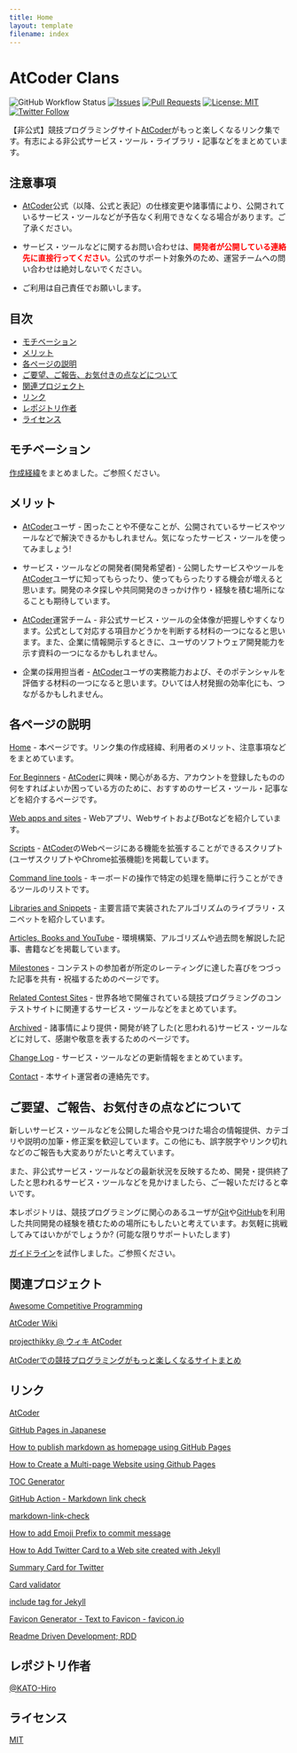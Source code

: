 ```yaml
---
title: Home
layout: template
filename: index
---
```


# AtCoder Clans

<p><img src="https://img.shields.io/github/workflow/status/KATO-Hiro/AtCoderHub/TOC%20Generator" alt="GitHub Workflow Status" />
<a href="https://github.com/KATO-Hiro/AtCoderHub/issues"><img src="https://img.shields.io/github/issues/KATO-Hiro/AtCoderHub" alt="Issues" /></a>
<a href="https://github.com/KATO-Hiro/AtCoderHub/pulls"><img src="https://img.shields.io/github/issues-pr/KATO-Hiro/AtCoderHub.svg" alt="Pull Requests" /></a>
<a href="https://github.com/KATO-Hiro/AtCoderHub/blob/master/LICENSE"><img src="https://img.shields.io/badge/license-MIT-brightgreen.svg" alt="License: MIT" /></a>
<a href="https://twitter.com/k_hiro1818"><img src="https://img.shields.io/twitter/follow/k_hiro1818?style=social" alt="Twitter Follow" /></a></p>

【非公式】競技プログラミングサイト[AtCoder](https://atcoder.jp/)がもっと楽しくなるリンク集です。有志による非公式サービス・ツール・ライブラリ・記事などをまとめています。

## 注意事項

+ [AtCoder](https://atcoder.jp/)公式（以降、公式と表記）の仕様変更や諸事情により、公開されているサービス・ツールなどが予告なく利用できなくなる場合があります。ご了承ください。

+ サービス・ツールなどに関するお問い合わせは、<span style="color: red"><strong>開発者が公開している連絡先に直接行ってください</strong></span>。公式のサポート対象外のため、運営チームへの問い合わせは絶対しないでください。

+ ご利用は自己責任でお願いします。

## 目次

<!-- START doctoc generated TOC please keep comment here to allow auto update -->
<!-- DON'T EDIT THIS SECTION, INSTEAD RE-RUN doctoc TO UPDATE -->

- [モチベーション](#%E3%83%A2%E3%83%81%E3%83%99%E3%83%BC%E3%82%B7%E3%83%A7%E3%83%B3)
- [メリット](#%E3%83%A1%E3%83%AA%E3%83%83%E3%83%88)
- [各ページの説明](#%E5%90%84%E3%83%9A%E3%83%BC%E3%82%B8%E3%81%AE%E8%AA%AC%E6%98%8E)
- [ご要望、ご報告、お気付きの点などについて](#%E3%81%94%E8%A6%81%E6%9C%9B%E3%81%94%E5%A0%B1%E5%91%8A%E3%81%8A%E6%B0%97%E4%BB%98%E3%81%8D%E3%81%AE%E7%82%B9%E3%81%AA%E3%81%A9%E3%81%AB%E3%81%A4%E3%81%84%E3%81%A6)
- [関連プロジェクト](#%E9%96%A2%E9%80%A3%E3%83%97%E3%83%AD%E3%82%B8%E3%82%A7%E3%82%AF%E3%83%88)
- [リンク](#%E3%83%AA%E3%83%B3%E3%82%AF)
- [レポジトリ作者](#%E3%83%AC%E3%83%9D%E3%82%B8%E3%83%88%E3%83%AA%E4%BD%9C%E8%80%85)
- [ライセンス](#%E3%83%A9%E3%82%A4%E3%82%BB%E3%83%B3%E3%82%B9)

<!-- END doctoc generated TOC please keep comment here to allow auto update -->

## モチベーション

[作成経緯](https://github.com/KATO-Hiro/AtCoderHub/blob/master/MOTIVATION.md)をまとめました。ご参照ください。

## メリット

- [AtCoder](https://atcoder.jp/)ユーザ - 困ったことや不便なことが、公開されているサービスやツールなどで解決できるかもしれません。気になったサービス・ツールを使ってみましょう!

- サービス・ツールなどの開発者(開発希望者) - 公開したサービスやツールを[AtCoder](https://atcoder.jp/)ユーザに知ってもらったり、使ってもらったりする機会が増えると思います。開発のネタ探しや共同開発のきっかけ作り・経験を積む場所になることも期待しています。

- [AtCoder](https://atcoder.jp/)運営チーム - 非公式サービス・ツールの全体像が把握しやすくなります。公式として対応する項目かどうかを判断する材料の一つになると思います。また、企業に情報開示するときに、ユーザのソフトウェア開発能力を示す資料の一つになるかもしれません。

- 企業の採用担当者 - [AtCoder](https://atcoder.jp/)ユーザの実務能力および、そのポテンシャルを評価する材料の一つになると思います。ひいては人材発掘の効率化にも、つながるかもしれません。

## 各ページの説明

[Home](https://kato-hiro.github.io/AtCoderClans/) - 本ページです。リンク集の作成経緯、利用者のメリット、注意事項などをまとめています。

[For Beginners](https://kato-hiro.github.io/AtCoderClans/for_beginners) - [AtCoder](https://atcoder.jp/)に興味・関心がある方、アカウントを登録したものの何をすればよいか困っている方のために、おすすめのサービス・ツール・記事などを紹介するページです。

[Web apps and sites](https://kato-hiro.github.io/AtCoderClans/web_app) - Webアプリ、WebサイトおよびBotなどを紹介しています。

[Scripts](https://kato-hiro.github.io/AtCoderClans/scripts) - [AtCoder](https://atcoder.jp/)のWebページにある機能を拡張することができるスクリプト(ユーザスクリプトやChrome拡張機能)を掲載しています。

[Command line tools](https://kato-hiro.github.io/AtCoderClans/cli) - キーボードの操作で特定の処理を簡単に行うことができるツールのリストです。

[Libraries and Snippets](https://kato-hiro.github.io/AtCoderClans/libraries) - 主要言語で実装されたアルゴリズムのライブラリ・スニペットを紹介しています。

[Articles, Books and YouTube](https://kato-hiro.github.io/AtCoderClans/media) - 環境構築、アルゴリズムや過去問を解説した記事、書籍などを掲載しています。

[Milestones](https://kato-hiro.github.io/AtCoderClans/milestones) - コンテストの参加者が所定のレーティングに達した喜びをつづった記事を共有・祝福するためのページです。

[Related Contest Sites](https://kato-hiro.github.io/AtCoderClans/related_contest_sites) - 世界各地で開催されている競技プログラミングのコンテストサイトに関連するサービス・ツールなどをまとめています。

[Archived](https://kato-hiro.github.io/AtCoderClans/archived) - 諸事情により提供・開発が終了した(と思われる)サービス・ツールなどに対して、感謝や敬意を表するためのページです。

[Change Log](https://kato-hiro.github.io/AtCoderClans/CHANGELOG) - サービス・ツールなどの更新情報をまとめています。

[Contact](https://kato-hiro.github.io/AtCoderClans/contact) - 本サイト運営者の連絡先です。

## ご要望、ご報告、お気付きの点などについて

新しいサービス・ツールなどを公開した場合や見つけた場合の情報提供、カテゴリや説明の加筆・修正案を歓迎しています。この他にも、誤字脱字やリンク切れなどのご報告も大変ありがたいと考えています。

また、非公式サービス・ツールなどの最新状況を反映するため、開発・提供終了したと思われるサービス・ツールなどを見かけましたら、ご一報いただけると幸いです。

本レポジトリは、競技プログラミングに関心のあるユーザが[Git](https://git-scm.com/)や[GitHub](https://github.com)を利用した共同開発の経験を積むための場所にもしたいと考えています。お気軽に挑戦してみてはいかがでしょうか? (可能な限りサポートいたします)

[ガイドライン](https://github.com/KATO-Hiro/AtCoderHub/blob/master/CONTRIBUTING.md)を試作しました。ご参照ください。

## 関連プロジェクト

[Awesome Competitive Programming](https://github.com/lnishan/awesome-competitive-programming)

[AtCoder Wiki](https://wikiwiki.jp/procon/Atcoder)

[projecthikky @ ウィキ AtCoder](https://w.atwiki.jp/projecthikky/pages/124.html#id_bedf61e4)

[AtCoderでの競技プログラミングがもっと楽しくなるサイトまとめ](https://noimin.hatenablog.com/entry/2017/12/16/230900)

## リンク

[AtCoder](https://atcoder.jp/)

[GitHub Pages in Japanese](https://docs.github.com/ja/github/working-with-github-pages/creating-a-github-pages-site)

[How to publish markdown as homepage using GitHub Pages](https://qiita.com/MahoTakara/items/3800e9dc83b530d0a050)

[How to Create a Multi-page Website using Github Pages](https://phuston.github.io/patrickandfrantonarethebestninjas/howto)

[TOC Generator](https://github.com/technote-space/toc-generator)

[GitHub Action - Markdown link check](https://github.com/gaurav-nelson/github-action-markdown-link-check)

[markdown-link-check](https://github.com/tcort/markdown-link-check)

[How to add Emoji Prefix to commit message](https://qiita.com/Jung0/items/0a9a7a97a2c17f92d3c5)

[How to Add Twitter Card to a Web site created with Jekyll](https://blog.kakeragames.com/2015/12/15/twitter-card-with-jekyll.html)

[Summary Card for Twitter](https://developer.twitter.com/en/docs/twitter-for-websites/cards/overview/summary)

[Card validator](https://cards-dev.twitter.com/validator)

[include tag for Jekyll](https://jekyllrb.com/docs/includes/)

[Favicon Generator - Text to Favicon - favicon.io](https://favicon.io/favicon-generator/)

[Readme Driven Development; RDD](https://qiita.com/b4b4r07/items/c80d53db9a0fd59086ec)

## レポジトリ作者

[@KATO-Hiro](https://twitter.com/k_hiro1818)

## ライセンス

[MIT](https://github.com/KATO-Hiro/AtCoderClans/blob/master/LICENSE)
